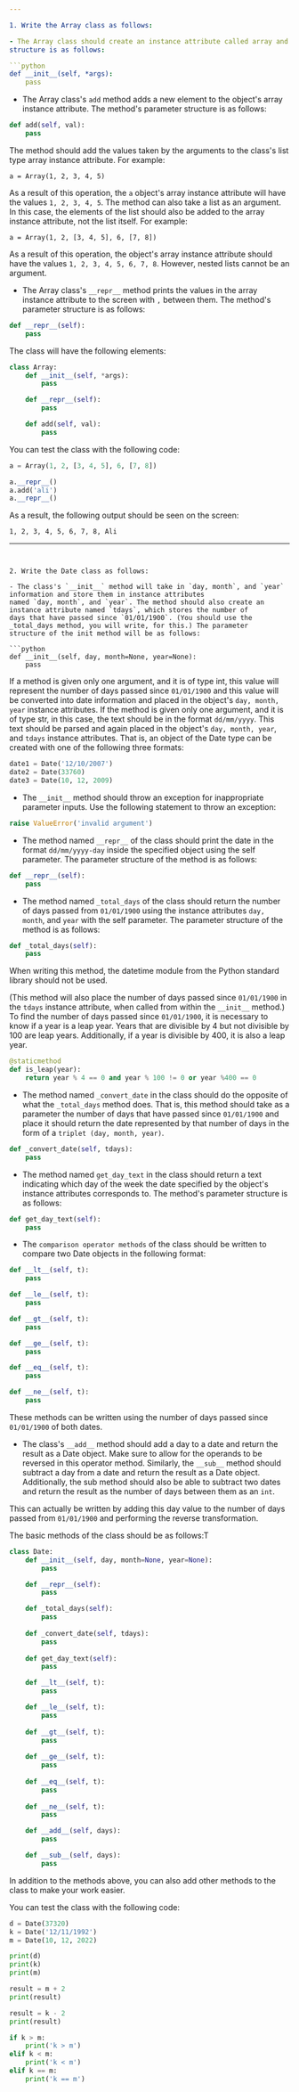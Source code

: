 ```yaml
---

1. Write the Array class as follows:

- The Array class should create an instance attribute called array and store elements in it. The `__init__` method's parameter 
structure is as follows:

```python
def __init__(self, *args):
    pass
```
- The Array class's `add` method adds a new element to the object's array instance attribute. The method's parameter 
structure is as follows:

```python
def add(self, val):
    pass
```

The method should add the values taken by the arguments to the class's list type array instance attribute. For example:

`a = Array(1, 2, 3, 4, 5)`

As a result of this operation, the `a` object's array instance attribute will have the values `1, 2, 3, 4, 5`. The method 
can also take a list as an argument. In this case, the elements of the list should also be added to the array instance 
attribute, not the list itself. For example:

`a = Array(1, 2, [3, 4, 5], 6, [7, 8])`

As a result of this operation, the object's array instance attribute should have the values `1, 2, 3, 4, 5, 6, 7, 8`.
However, nested lists cannot be an argument. 

- The Array class's `__repr__` method prints the values in the array instance attribute to the screen with `,` between them. 
The method's parameter structure is as follows:

```python
def __repr__(self):
    pass
```

The class will have the following elements:

```python
class Array:
    def __init__(self, *args):
        pass

    def __repr__(self):
        pass

    def add(self, val):
        pass
```

You can test the class with the following code:

```python
a = Array(1, 2, [3, 4, 5], 6, [7, 8])

a.__repr__()
a.add('ali')
a.__repr__()
```
As a result, the following output should be seen on the screen:
```
1, 2, 3, 4, 5, 6, 7, 8, Ali
```
---
```


2. Write the Date class as follows:

- The class's `__init__` method will take in `day, month`, and `year` information and store them in instance attributes 
named `day, month`, and `year`. The method should also create an instance attribute named `tdays`, which stores the number of 
days that have passed since `01/01/1900`. (You should use the _total_days method, you will write, for this.) The parameter 
structure of the init method will be as follows: 

```python
def __init__(self, day, month=None, year=None):
    pass
```

If a method is given only one argument, and it is of type int, this value will represent the number of days passed since 
`01/01/1900` and this value will be converted into date information and placed in the object's `day, month, year` 
instance attributes. If the method is given only one argument, and it is of type str, in this case, the text should be 
in the format `dd/mm/yyyy`. This text should be parsed and again placed in the object's `day, month, year`, and `tdays` 
instance attributes. That is, an object of the Date type can be created with one of the following three formats:

```python
date1 = Date('12/10/2007')
date2 = Date(33760)
date3 = Date(10, 12, 2009)
```

- The `__init__` method should throw an exception for inappropriate parameter inputs. Use the following statement to 
throw an exception:

```python
raise ValueError('invalid argument')
```

- The method named `__repr__` of the class should print the date in the format `dd/mm/yyyy-day` inside the specified object 
using the self parameter. The parameter structure of the method is as follows:

```python
def __repr__(self):
    pass
```

- The method named `_total_days` of the class should return the number of days passed from `01/01/1900` using the 
instance attributes `day, month`, and `year` with the self parameter. The parameter structure of the method is as 
follows:

```python
def _total_days(self):
    pass
```

When writing this method, the datetime module from the Python standard library should not be used.

(This method will also place the number of days passed since `01/01/1900` in the `tdays` instance attribute, when called 
from within the `__init__` method.) To find the number of days passed since `01/01/1900`, it is necessary to know if a 
year is a leap year. Years that are divisible by 4 but not divisible by 100 are leap years. Additionally, if a year is 
divisible by 400, it is also a leap year.

```python
@staticmethod
def is_leap(year):
    return year % 4 == 0 and year % 100 != 0 or year %400 == 0
```

- The method named `_convert_date` in the class should do the opposite of what the `_total_days` method does. That is, 
this method should take as a parameter the number of days that have passed since `01/01/1900` and place  it should return 
the date represented by that number of days in the form of a `triplet (day, month, year)`.

```python
def _convert_date(self, tdays):
    pass
```

- The method named `get_day_text` in the class should return a text indicating which day of the week the date specified 
by the object's instance attributes corresponds to. The method's parameter structure is as follows:

```python
def get_day_text(self):
    pass
```

- The `comparison operator methods` of the class should be written to compare two Date objects in the following format:

```python
def __lt__(self, t):
    pass

def __le__(self, t):
    pass

def __gt__(self, t):
    pass

def __ge__(self, t):
    pass

def __eq__(self, t):
    pass

def __ne__(self, t):
    pass
```

These methods can be written using the number of days passed since `01/01/1900` of both dates.

- The class's `__add__` method should add a day to a date and return the result as a Date object. Make sure to allow for the 
operands to be reversed in this operator method. Similarly, the `__sub__` method should subtract a day from a date and 
return the result as a Date object. Additionally, the sub method should also be able to subtract two dates and return the 
result as the number of days between them as an `int`.

This can actually be written by adding this day value to the number of days passed from `01/01/1900` and performing the 
reverse transformation.

The basic methods of the class should be as follows:T

```python
class Date:
    def __init__(self, day, month=None, year=None):
        pass

    def __repr__(self):
        pass

    def _total_days(self):
        pass
    
    def _convert_date(self, tdays):
        pass
        
    def get_day_text(self):
        pass

    def __lt__(self, t):
        pass

    def __le__(self, t):
        pass
    
    def __gt__(self, t):
        pass
    
    def __ge__(self, t):
        pass
    
    def __eq__(self, t):
        pass
    
    def __ne__(self, t):
        pass

    def __add__(self, days):
        pass

    def __sub__(self, days):
        pass
```
In addition to the methods above, you can also add other methods to the class to make your work easier.

You can test the class with the following code:

```python
d = Date(37320)
k = Date('12/11/1992')
m = Date(10, 12, 2022)

print(d)
print(k)
print(m)

result = m + 2
print(result)

result = k - 2
print(result)

if k > m:
    print('k > m')
elif k < m:
    print('k < m')
elif k == m:
    print('k == m')
```


